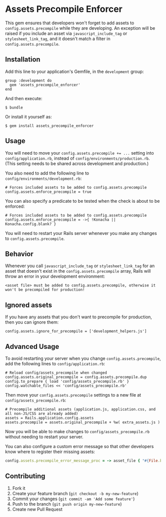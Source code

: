 # Assets Precompile Enforcer

This gem ensures that developers won't forget to add assets to `config.assets.precompile` while they are developing.
An exception will be raised if you include an asset via `javascript_include_tag` or `stylesheet_link_tag`,
and it doesn't match a filter in `config.assets.precompile`.

## Installation

Add this line to your application's Gemfile, in the `development` group:

    group :development do
      gem 'assets_precompile_enforcer'
    end

And then execute:

    $ bundle

Or install it yourself as:

    $ gem install assets_precompile_enforcer

## Usage

You will need to move your `config.assets.precompile += ...` setting into `config/application.rb`, instead of `config/environments/production.rb`. (This setting needs to be shared across development and production.)

You also need to add the following line to `config/environments/development.rb`:

    # Forces included assets to be added to config.assets.precompile
    config.assets.enforce_precompile = true

You can also specify a predicate to be tested when the check is about to be enforced:

    # Forces included assets to be added to config.assets.precompile
    config.assets.enforce_precompile = ->{ !Konacha || Konacha.config.blank? }


You will need to restart your Rails server whenever you make any changes to `config.assets.precompile`.


## Behavior

Whenever you call `javascript_include_tag` or `stylesheet_link_tag` for an asset that doesn't exist in the `config.assets.precompile` array, Rails will throw an error in your development environment:

    <asset file> must be added to config.assets.precompile, otherwise it won't be precompiled for production!

## Ignored assets

If you have any assets that you don't want to precompile for production, then you can ignore them:

    config.assets.ignore_for_precompile = ['development_helpers.js']
  
## Advanced Usage

To avoid restarting your server when you change `config.assets.precompile`, add the following lines to `config/application.rb`:

    # Reload config/assets_precompile when changed
    config.assets.original_precompile = config.assets.precompile.dup
    config.to_prepare { load 'config/assets_precompile.rb' }
    config.watchable_files << 'config/assets_precompile.rb'

Then move your `config.assets.precompile` settings to a new file at `config/assets_precompile.rb`:

    # Precompile additional assets (application.js, application.css, and all non-JS/CSS are already added)
    assets = Rails.application.config.assets
    assets.precompile = assets.original_precompile + %w( extra_assets.js )

Now you will be able to make changes to `config/assets_precompile.rb` without needing to restart your server.


You can also configure a custom error message so that other developers know where to register their missing assets:

```ruby
config.assets.precompile_error_message_proc = -> asset_file { "#{File.basename(asset_file)} must be added to `config/assets_precompile.rb`, otherwise it won't be precompiled for production!" }
```


## Contributing

1. Fork it
2. Create your feature branch (`git checkout -b my-new-feature`)
3. Commit your changes (`git commit -am 'Add some feature'`)
4. Push to the branch (`git push origin my-new-feature`)
5. Create new Pull Request
